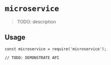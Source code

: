 # `microservice`

> TODO: description

## Usage

```
const microservice = require('microservice');

// TODO: DEMONSTRATE API
```
